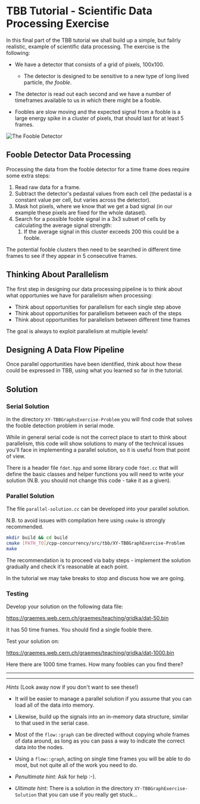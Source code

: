 # TBB Tutorial - Scientific Data Processing Exercise

In this final part of the TBB tutorial we shall build up a simple, but failrly
realistic, example of scientific data processing. The exercise is the
following:

- We have a detector that consists of a grid of pixels, 100x100.
 
  - The detector is designed to be sensitive to a new type of long lived
  particle, *the fooble*.
  
- The detector is read out each second and we have a number of timeframes
available to us in which there might be a fooble.

- Foobles are slow moving and the expected signal from a fooble is a large
energy spike in a cluster of pixels, that should last for at least 5 frames.

![The Fooble Detector](https://graemes.web.cern.ch/graemes/teaching/gridka/fooble-sketch.png)

## Fooble Detector Data Processing

Processing the data from the fooble detector for a time frame does require
some extra steps:

1. Read raw data for a frame.
2. Subtract the detector's pedastal values from each cell (the pedastal is
a constant value per cell, but varies across the detector).
3. Mask hot pixels, where we know that we get a bad signal (in our example
these pixels are fixed for the whole dataset).
4. Search for a possible fooble signal in a 3x3 subset of cells by calculating
the average signal strength:
    1. If the average signal in this cluster exceeds 200 this could be a fooble.

The potential fooble clusters then need to be searched in different time
frames to see if they appear in 5 consecutive frames.

## Thinking About Parallelism

The first step in designing our data processing pipeline is to think about
what opportunies we have for parallelism when processing:

- Think about opportunities for parallelism for each single step above
- Think about opportunities for parallelism between each of the steps
- Think about opportunities for parallelism between different time frames

The goal is always to exploit parallelism at multiple levels!

## Designing A Data Flow Pipeline

Once parallel opportunities have been identified, think about how these could
be expressed in TBB, using what you learned so far in the tutorial.

## Solution

### Serial Solution

In the directory `XY-TBBGraphsExercise-Problem` you will find code that solves
the fooble detection problem in serial mode.

While in general serial code is not the correct place to start to think about
parallelism, this code will show solutions to many of the technical issues
you'll face in implementing a parallel solution, so it is useful from that 
point of view.

There is a header file `fdet.hpp` and some library code `fdet.cc` that will
define the basic classes and helper functions you will need to write your solution
(N.B. you should not change this code - take it as a given).

### Parallel Solution

The file `parallel-solution.cc` can be developed into your parallel solution.

N.B. to avoid issues with compilation here using `cmake` is strongly
recommended. 

```sh
mkdir build && cd build
cmake [PATH_TO]/cpp-concurrency/src/tbb/XY-TBBGraphExercise-Problem
make
```

The recommendation is to proceed via baby steps - implement the solution gradually
and check it's reasonable at each point.

In the tutorial we may take breaks to stop and discuss how we are going.

### Testing

Develop your solution on the following data file:

<https://graemes.web.cern.ch/graemes/teaching/gridka/dat-50.bin>

It has 50 time frames. You should find a single fooble there.

Test your solution on:

<https://graemes.web.cern.ch/graemes/teaching/gridka/dat-1000.bin>

Here there are 1000 time frames. How many foobles can you find there?

---

---

*Hints* (Look away now if you don't want to see these!)

- It will be easier to manage a parallel solution if you assume that you can
load all of the data into memory.

- Likewise, build up the signals into an in-memory data structure, similar to that
used in the serial case.

- Most of the `flow::graph` can be directed without copying whole frames of data
around, as long as you can pass a way to indicate the correct data into the nodes.

- Using a `flow::graph`, acting on single time frames you will be able to do
most, but not quite all of the work you need to do.

- *Penultimate hint:* Ask for help :-).

- *Ultimate hint*: There is a solution in the directory `XY-TBBGraphExercise-Solution`
that you can use if you really get stuck...
